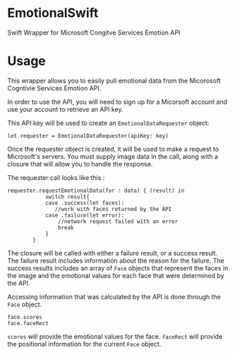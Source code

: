 # EmotionalSwift
Swift Wrapper for Microsoft Congitve Services Emotion API

# Usage
This wrapper allows you to easily pull emotional data from the Micorosoft Cogntivie Services Emotion API. 

In order to use the API, you will need to sign up for a Micorsoft account and use your account to retrieve an API key. 

This API key will be used to create an `EmotionalDataRequester` object:

`let requester = EmotionalDataRequester(apiKey: key)`

Once the requester object is created, it will be used to make a request to Microsoft's servers. You must supply image data in 
the call, along with a closure that will allow you to handle the response. 

The requester call looks like this : 

    requester.requestEmotionalData(for : data) { (result) in
                switch result{
                case .success(let faces):
                   //work with faces returned by the API 
                case .failure(let error):
                    //network request failed with an error
                    break
                }
            }
        


The closure will be called with either a failure result, or a success result. The failure result includes information about 
the reason for the failure. The success results includes an array of `Face` objects that represent the faces in the image 
and the emotional values for each face that were determined by the API. 

Accessing information that was calculated by the API is done through the `Face` object. 

    face.scores
    face.faceRect

`scores` will provide the emotional values for the face. `faceRect` will provide the positional information for the current `Face` object. 


